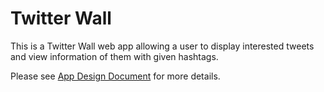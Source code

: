 # Twitter Wall
This is a Twitter Wall web app allowing a user to display interested tweets and view information of them with given hashtags.

Please see [App Design Document](App_Design_Document/App_Design_Document.md) for more details.
